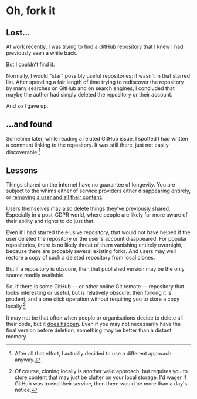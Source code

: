 # Oh, fork it


## Lost…

At work recently, I was trying to find a GitHub repository that I knew I
had previously seen a while back.

But I couldn't find it.

Normally, I would "star" possibly useful repositories: it wasn't in that
starred list. After spending a fair length of time trying to rediscover
the repository by many searches on GitHub and on search engines, I
concluded that maybe the author had simply deleted the repository or
their account.

And so I gave up.

## …and found

Sometime later, while reading a related GitHub issue, I spotted I had
written a comment linking to the repository. It was still there, just
not easily discoverable.[^1]

## Lessons

Things shared on the internet have no guarantee of longevity. You are
subject to the whims either of service providers either disappearing
entirely, or [removing a user and all their
content]({filename}../2017/rinse-fms-soundcloud-takedown.md).

Users themselves may also delete things they've previously shared.
Especially in a post-GDPR world, where people are likely far more aware
of their ability and rights to do just that.

Even if I had starred the elusive repository, that would not have helped
if the user deleted the repository or the user's account disappeared.
For popular repositories, there is no likely threat of them vanishing
entirely overnight, because there are probably several existing forks.
And users may well restore a copy of such a deleted repository from
local clones.

But if a repository is obscure, then that published version may be the
only source readily available.

So, if there is some GitHub — or other online Git remote — repository
that looks interesting or useful, but is relatively obscure, then
forking it is prudent, and a one click operation without requiring you
to store a copy locally.[^2]

It may not be that often when people or organisations decide to delete
all their code, but it [does
happen](https://www.theregister.com/2016/03/23/npm_left_pad_chaos/).
Even if you may not necessarily have the final version before deletion,
something may be better than a distant memory.

[^1]: After all that effort, I actually decided to use a different
      approach anyway.
[^2]: Of course, cloning locally is another valid approach, but requires
      you to store content that may just be clutter on your local storage.
      I'd wager if GitHub was to end their service, then there would be
      more than a day's notice.

